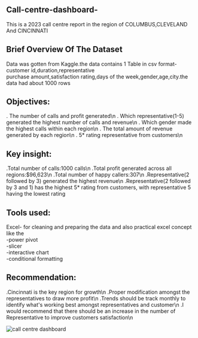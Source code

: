 ## Call-centre-dashboard-
This is a 2023 call centre report in the region of COLUMBUS,CLEVELAND And CINCINNATI 

## Brief Overview Of The Dataset 
Data was gotten from Kaggle.the data contains 1 Table in csv format-customer id,duration,representative\
purchase amount,satisfaction rating,days of the week,gender,age,city.the data had about 1000 rows

## Objectives:
. The number of calls and profit generated\n
. Which representative(1-5) generated  the highest number of calls and revenue\n
. Which gender made the highest calls within each region\n
. The total amount of revenue generated by each region\n
. 5* rating representative from customers\n

## Key insight:
.Total number of calls:1000 calls\n
.Total profit generated across all regions:$96,623\n
.Total number of happy callers:307\n
.Representative(2 followed by 3) generated the highest revenue\n 
.Representative(2 followed by 3 and 1) has the highest 5* rating from customers, with representative 5 having the lowest rating

## Tools used:
Excel- for cleaning and preparing the data and also practical excel concept like the\
-power pivot\
-slicer\
-interactive chart\
-conditional formatting

## Recommendation:
.Cincinnati is the key region for growth\n
.Proper modification amongst the representatives to draw more profit\n
.Trends should be track monthly to identify what's working best amongst representatives and customer\n
.I would recommend that there should be an increase in the number of Representative to improve customers satisfaction\n

![call centre dashboard](https://github.com/user-attachments/assets/f6f5dcee-9657-4552-be6e-eba956ae77b0)





